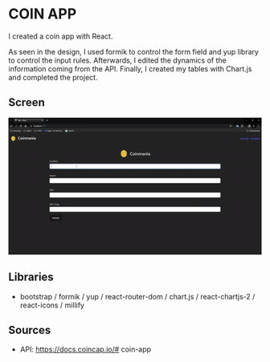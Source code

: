 
# COIN APP
I created a coin app with React. 

As seen in the design, I used formik to control the form field and yup library to control the input rules. 
Afterwards, I edited the dynamics of the information coming from the API. Finally, I created my tables with Chart.js and completed the project.

## Screen

![](coin-app.gif)

## Libraries
- bootstrap / formik / yup / react-router-dom / chart.js / react-chartjs-2 / react-icons / millify

## Sources
- API: https://docs.coincap.io/# coin-app
